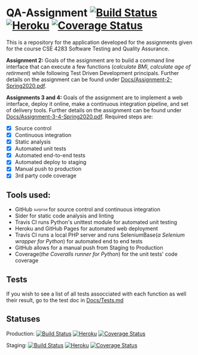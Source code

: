 # QA-Assignment [![Build Status](https://travis-ci.org/SpencerWBarnes/QA-Assignment.svg?branch=master)](https://travis-ci.org/SpencerWBarnes/QA-Assignment) [![Heroku](http://heroku-badge.herokuapp.com/?app=qa-assignment-sb2726)](https://qa-assignment-sb2726.herokuapp.com/) [![Coverage Status](https://coveralls.io/repos/github/SpencerWBarnes/QA-Assignment/badge.svg?branch=master)](https://coveralls.io/github/SpencerWBarnes/QA-Assignment?branch=master)

This is a repository for the application developed for the assignments given for the course CSE 4283 Software Testing and Quality Assurance.

**Assignment 2:**
Goals of the assignment are to build a command line interface that can execute a few functions (_calculate BMI_, _calculate age of retirment_) while following Test Driven Development principals. Further details on the assignment can be found under [Docs/Assignment-2-Spring2020.pdf](/Docs/Assignment-2-Spring2020.pdf).

**Assignments 3 and 4:**
Goals of the assignment are to implement a web interface, deploy it online, make a continuous integration pipeline, and set of delivery tools. Further details on the assignment can be found under [Docs/Assignment-3-4-Spring2020.pdf](/Docs/Assignment-3-4-Spring2020.pdf).
Required steps are:
- [x] Source control
- [x] Continuous integration
- [x] Static analysis
- [x] Automated unit tests
- [x] Automated end-to-end tests
- [x] Automated deploy to staging
- [x] Manual push to production
- [x] 3rd party code coverage

## Tools used:
- GitHub <sub> <sup> surprise </sup> </sub> for source control and continuous integration  
- Sider for static code analysis and linting  
- Travis CI runs Python's unittest module for automated unit testing  
- Heroku and GitHub Pages for automated web deployment  
- Travis CI runs a local PHP server and runs SeleniumBase(_a Selenium wrapper for Python_) for automated end to end tests  
- GitHub allows for a manual push from Staging to Production  
- Coverage(_the Coveralls runner for Python_) for the unit tests' code coverage  

## Tests
If you wish to see a list of all tests assocciated with each function as well their result, go to the test doc in [Docs/Tests.md](/Docs/Tests.md)

## Statuses
Production: [![Build Status](https://travis-ci.org/SpencerWBarnes/QA-Assignment.svg?branch=master)](https://travis-ci.org/SpencerWBarnes/QA-Assignment) [![Heroku](http://heroku-badge.herokuapp.com/?app=qa-assignment-sb2726)](https://qa-assignment-sb2726.herokuapp.com/) [![Coverage Status](https://coveralls.io/repos/github/SpencerWBarnes/QA-Assignment/badge.svg?branch=master)](https://coveralls.io/github/SpencerWBarnes/QA-Assignment?branch=master)

Staging: [![Build Status](https://travis-ci.org/SpencerWBarnes/QA-Assignment.svg?branch=staging)](https://travis-ci.org/SpencerWBarnes/QA-Assignment) [![Heroku](http://heroku-badge.herokuapp.com/?app=qa-assignment-sb2726-staging)](https://qa-assignment-sb2726-staging.herokuapp.com/) [![Coverage Status](https://coveralls.io/repos/github/SpencerWBarnes/QA-Assignment/badge.svg?branch=staging)](https://coveralls.io/github/SpencerWBarnes/QA-Assignment?branch=staging)